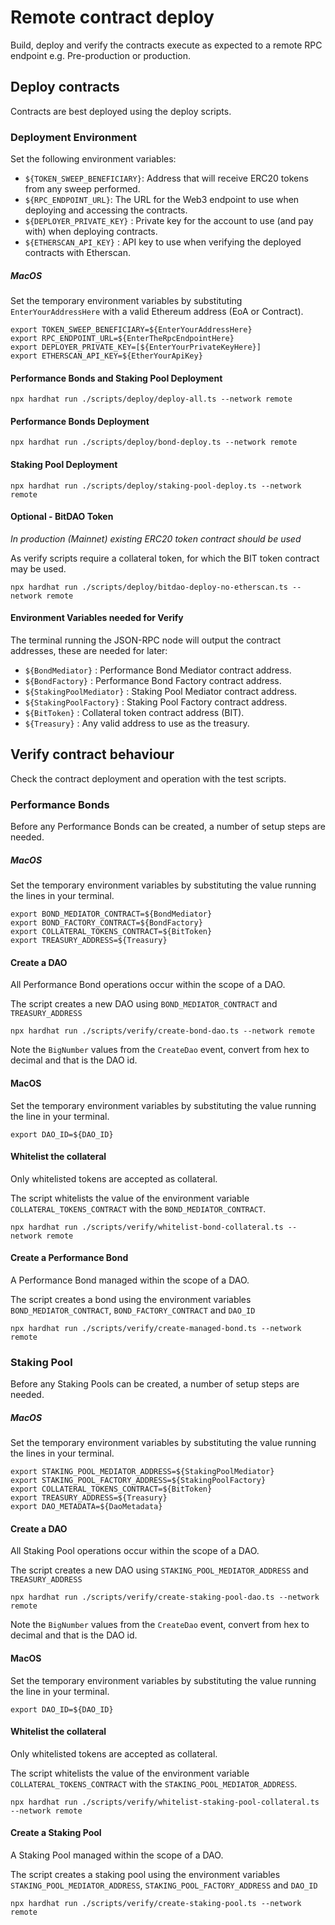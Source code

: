 # Remote contract deploy
Build, deploy and verify the contracts execute as expected to a remote RPC endpoint e.g. Pre-production or production.

## Deploy contracts
Contracts are best deployed using the deploy scripts.

### Deployment Environment
Set the following environment variables:
- `${TOKEN_SWEEP_BENEFICIARY}`: Address that will receive ERC20 tokens from any sweep performed.
- `${RPC_ENDPOINT_URL}`: The URL for the Web3 endpoint to use when deploying and accessing the contracts.
- `${DEPLOYER_PRIVATE_KEY}` : Private key for the account to use (and pay with) when deploying contracts.
- `${ETHERSCAN_API_KEY}` : API key to use when verifying the deployed contracts with Etherscan.

##### MacOS
Set the temporary environment variables by substituting `EnterYourAddressHere` with a valid Ethereum address (EoA or Contract).
```shell
export TOKEN_SWEEP_BENEFICIARY=${EnterYourAddressHere}
export RPC_ENDPOINT_URL=${EnterTheRpcEndpointHere}
export DEPLOYER_PRIVATE_KEY=[${EnterYourPrivateKeyHere}]
export ETHERSCAN_API_KEY=${EtherYourApiKey}
```

#### Performance Bonds and Staking Pool Deployment
```shell
npx hardhat run ./scripts/deploy/deploy-all.ts --network remote
```

#### Performance Bonds Deployment
```shell
npx hardhat run ./scripts/deploy/bond-deploy.ts --network remote
```

#### Staking Pool Deployment
```shell
npx hardhat run ./scripts/deploy/staking-pool-deploy.ts --network remote
```

#### Optional - BitDAO Token
_In production (Mainnet) existing ERC20 token contract should be used_

As verify scripts require a collateral token, for which the BIT token contract may be used.

```shell
npx hardhat run ./scripts/deploy/bitdao-deploy-no-etherscan.ts --network remote
```


#### Environment Variables needed for Verify

The terminal running the JSON-RPC node will output the contract addresses, these are needed for later:
- `${BondMediator}` : Performance Bond Mediator contract address.
- `${BondFactory}` : Performance Bond Factory contract address.
- `${StakingPoolMediator}` : Staking Pool Mediator contract address.
- `${StakingPoolFactory}` : Staking Pool Factory contract address.
- `${BitToken}` : Collateral token contract address (BIT).
- `${Treasury}` : Any valid address to use as the treasury.

## Verify contract behaviour
Check the contract deployment and operation with the test scripts.

### Performance Bonds
Before any Performance Bonds can be created, a number of setup steps are needed.

##### MacOS
Set the temporary environment variables by substituting the value running the lines in your terminal.
```shell
export BOND_MEDIATOR_CONTRACT=${BondMediator}
export BOND_FACTORY_CONTRACT=${BondFactory}
export COLLATERAL_TOKENS_CONTRACT=${BitToken}
export TREASURY_ADDRESS=${Treasury}
```

#### Create a DAO
All Performance Bond operations occur within the scope of a DAO.

The script creates a new DAO using `BOND_MEDIATOR_CONTRACT` and `TREASURY_ADDRESS`
```shell
npx hardhat run ./scripts/verify/create-bond-dao.ts --network remote
```

Note the `BigNumber` values from the `CreateDao` event, convert from hex to decimal and that is the DAO id.

#### MacOS
Set the temporary environment variables by substituting the value running the line in your terminal.
```shell
export DAO_ID=${DAO_ID}
```

#### Whitelist the collateral
Only whitelisted tokens are accepted as collateral.

The script whitelists the value of the environment variable `COLLATERAL_TOKENS_CONTRACT` with the `BOND_MEDIATOR_CONTRACT`.
```shell
npx hardhat run ./scripts/verify/whitelist-bond-collateral.ts --network remote
```

#### Create a Performance Bond
A Performance Bond managed within the scope of a DAO.

The script creates a bond using the environment variables `BOND_MEDIATOR_CONTRACT`, `BOND_FACTORY_CONTRACT` and `DAO_ID`
```shell
npx hardhat run ./scripts/verify/create-managed-bond.ts --network remote
```

### Staking Pool
Before any Staking Pools can be created, a number of setup steps are needed.

##### MacOS
Set the temporary environment variables by substituting the value running the lines in your terminal.
```shell
export STAKING_POOL_MEDIATOR_ADDRESS=${StakingPoolMediator}
export STAKING_POOL_FACTORY_ADDRESS=${StakingPoolFactory}
export COLLATERAL_TOKENS_CONTRACT=${BitToken} 
export TREASURY_ADDRESS=${Treasury}
export DAO_METADATA=${DaoMetadata}
```

#### Create a DAO
All Staking Pool operations occur within the scope of a DAO.

The script creates a new DAO using `STAKING_POOL_MEDIATOR_ADDRESS` and `TREASURY_ADDRESS`
```shell
npx hardhat run ./scripts/verify/create-staking-pool-dao.ts --network remote
```

Note the `BigNumber` values from the `CreateDao` event, convert from hex to decimal and that is the DAO id.

#### MacOS
Set the temporary environment variables by substituting the value running the line in your terminal.
```shell
export DAO_ID=${DAO_ID}
```

#### Whitelist the collateral
Only whitelisted tokens are accepted as collateral.

The script whitelists the value of the environment variable `COLLATERAL_TOKENS_CONTRACT` with the `STAKING_POOL_MEDIATOR_ADDRESS`.
```shell
npx hardhat run ./scripts/verify/whitelist-staking-pool-collateral.ts --network remote
```

#### Create a Staking Pool
A Staking Pool managed within the scope of a DAO.

The script creates a staking pool using the environment variables `STAKING_POOL_MEDIATOR_ADDRESS`, `STAKING_POOL_FACTORY_ADDRESS` and `DAO_ID`
```shell
npx hardhat run ./scripts/verify/create-staking-pool.ts --network remote
```
